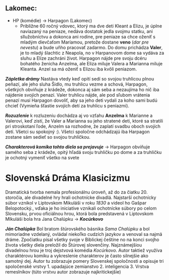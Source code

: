 ## Lakomec:
- HP (komédie) -> Harpagon  (Lakomec)
	- Približne 60 ročný vdovec, ktorý ma dve deti Kleant a Elizu, je úplne naviazaný na peniaze, nedáva dostatok jedla svojmu statku, ani sllužobníctvu a dokonca ani rodine, pre peniaze sa chce oženiť s mladým dievčaťom Maríamou, pretože dostane **veno** (*dar pre nevestu*) a bude uňho pracovať zadarmo. 
Do domu prichádza **Valer**, je to mladý šlachtic z Neapola, no v Harpanovom dome sa vydáva za sluhu a Elize zachráni život. Harpagon nájde pre svoju dcéru bohatého ženicha Anzelma, ale Eliza miluje Valera a Marianna miluje Kleanta. Anzel sa má oženiť s Elizou iba kvôli peniazom.

***Zápletka drámy***
Nastáva vtedy keď opití sedí so svojou truhlicou plnou peňazí, ale jeho sluha Šidlo, mu truhlicu vezme a schová, Harpagon, všetkých obviňuje z krádeže, dokonca aj sám seba a nezaujíma ho nič iba nájdenie svojích penazí. Valer truhlicu nájde, ale pod sľubom vrátenia penazí musí Harpagon dovoliť, aby sa jeho deti vydali za koho sami budú chcieť (Vymieňa šťastie svojích detí za truhlicu s peniazmi).

***Rozuzlenie***
k rozluzeniu dochádza aj vo vzťahu **Anzelma** k Marianne a Valerovi, keď zistí, že Valer a Marianna su jeho stratené deti, ktoré sa stratili pri stroskotaní ľode, Anzelm sa rozhodne, že zaplatí svadbu oboch svojích detí. Všetci su spokojný :).
Všetci spoločne odchádzajú iba Harpagon zostane sám sedieť so svojou truhličkou. 

***Charakterová komika tohto diela sa prejavuje*** -> Harpagon obviňuje samého seba z krádeže, opitý hľadá svoju truhličku po dome a za truhličku je ochotný vymeniť všetko na svete


# Slovenská Dráma Klasicizmu
Dramatická tvorba nemala profesionálnu úroveň, až do za čiatku 20. storočia, ale divadelné hry hrali ochotnícke divadlá. Najstarší ochotnícky súbor vznikol v Liptovskom Mikuláši v roku *1830* a videol ho Gašpar Belopotocký., vďaka je ho iniciatíve vznikali ochotnícke súbory po celom Slovensku, prvou oficiálnou hrou, ktorá bola predstavená v Liptovskom MIkuláši bola hra Jana Chalúpku -> ***Kocúrkovo*** 

***Ján Chalúpka***
Bol bratom štúrovského básnika *Sama Chalúpku* a bol mimoriadne vzdelaný, ovládal niekoľko cudzích jazykov a venoval sa najmä dráme. Zpočiatku písal všetky svoje v Biblickej češtine no na konci svojho života všetky diela preložil do Štúrovej slovenčiny. Najznámejšiou divadelnou hrou je troj dejstvová komédia *Kocúrkovo*. Autor taktiež využíva charaktérovu komiku a vykreslenie charakterov je často silnejšie ako samotný dej. Autor tu zobrazuje pomery Slovenskej spoločnosti a opisuje tri spoločenské vrstvy
	1. upadajúce zemianstvo
	2. inteligencia
	3. Vrstva remeslníkov (túto vrstvu autor zobrazuje najkritickejšie)
